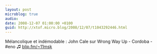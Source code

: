 ```yaml
---
layout: post
microblog: true
audio: 
date: 2008-12-07 01:00:00 +0100
guid: http://xtof.micro.blog/2008/12/07/t1043292446.html
---
```

Mélancolique et indémodable : John Cale sur Wrong Way Up - Cordoba - #eno  ♫ [blip.fm/~11msk](http://blip.fm/~11msk)
